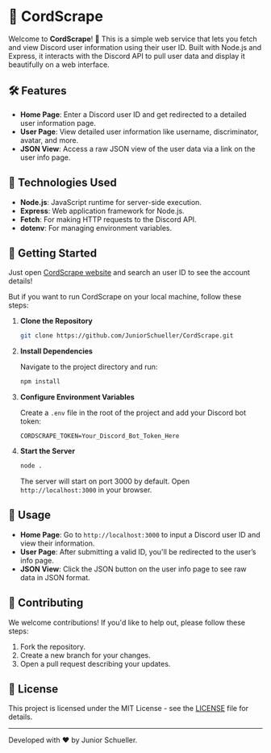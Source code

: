 # 🚀 CordScrape

Welcome to **CordScrape**! 🎉 This is a simple web service that lets you fetch and view Discord user information using their user ID. Built with Node.js and Express, it interacts with the Discord API to pull user data and display it beautifully on a web interface.

## 🛠 Features

- **Home Page**: Enter a Discord user ID and get redirected to a detailed user information page.
- **User Page**: View detailed user information like username, discriminator, avatar, and more.
- **JSON View**: Access a raw JSON view of the user data via a link on the user info page.

## 🧩 Technologies Used

- **Node.js**: JavaScript runtime for server-side execution.
- **Express**: Web application framework for Node.js.
- **Fetch**: For making HTTP requests to the Discord API.
- **dotenv**: For managing environment variables.

## 🚀 Getting Started

Just open [CordScrape website](https://cordscrape.vercel.app/) and search an user ID to see the account details!

But if you want to run CordScrape on your local machine, follow these steps:

1. **Clone the Repository**

   ```bash
   git clone https://github.com/JuniorSchueller/CordScrape.git
   ```

2. **Install Dependencies**

   Navigate to the project directory and run:

   ```bash
   npm install
   ```

3. **Configure Environment Variables**

   Create a `.env` file in the root of the project and add your Discord bot token:

   ```
   CORDSCRAPE_TOKEN=Your_Discord_Bot_Token_Here
   ```

4. **Start the Server**

   ```bash
   node .
   ```

   The server will start on port 3000 by default. Open `http://localhost:3000` in your browser.

## 📖 Usage

- **Home Page**: Go to `http://localhost:3000` to input a Discord user ID and view their information.
- **User Page**: After submitting a valid ID, you'll be redirected to the user’s info page.
- **JSON View**: Click the JSON button on the user info page to see raw data in JSON format.

## 🤝 Contributing

We welcome contributions! If you'd like to help out, please follow these steps:

1. Fork the repository.
2. Create a new branch for your changes.
3. Open a pull request describing your updates.

## 📝 License

This project is licensed under the MIT License - see the [LICENSE](LICENSE) file for details.

---

Developed with ❤️ by Junior Schueller.
